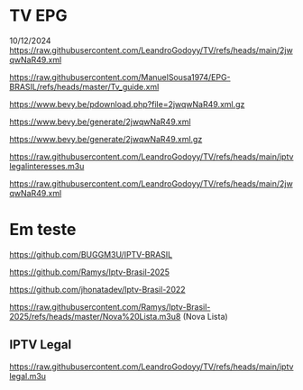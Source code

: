 # TV EPG
10/12/2024 https://raw.githubusercontent.com/LeandroGodoyy/TV/refs/heads/main/2jwqwNaR49.xml

https://raw.githubusercontent.com/ManuelSousa1974/EPG-BRASIL/refs/heads/master/Tv_guide.xml

https://www.bevy.be/pdownload.php?file=2jwqwNaR49.xml.gz

https://www.bevy.be/generate/2jwqwNaR49.xml

https://www.bevy.be/generate/2jwqwNaR49.xml.gz

https://raw.githubusercontent.com/LeandroGodoyy/TV/refs/heads/main/iptvlegalinteresses.m3u

https://raw.githubusercontent.com/LeandroGodoyy/TV/refs/heads/main/2jwqwNaR49.xml

# Em teste
https://github.com/BUGGM3U/IPTV-BRASIL

https://github.com/Ramys/Iptv-Brasil-2025

https://github.com/jhonatadev/Iptv-Brasil-2022

https://raw.githubusercontent.com/Ramys/Iptv-Brasil-2025/refs/heads/master/Nova%20Lista.m3u8 (Nova Lista)

## IPTV Legal

https://raw.githubusercontent.com/LeandroGodoyy/TV/refs/heads/main/iptvlegal.m3u
